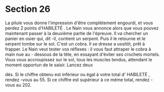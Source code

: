 # Section 26

La pilule vous donne l'impression d'être complètement engourdi, et vous perdez 2 points
d'HABILETÉ . Le Nain vous annonce alors que vous pouvez maintenant passer à la deuxième
partie de l'épreuve. Il va chercher un panier en osier qui, dit -il, contient un serpent. Puis il
le retourne et le serpent tombe sur le sol. C'est un cobra. Il se dresse a ussitôt, prêt à
frapper. Le Nain veut tester vos réflexes  : il vous faut attraper le cobra à main nue au -
dessous de la tête, en essayant d'éviter ses crochets mortels. Vous vous accroupissez sur
le sol, tous les muscles tendus, attendant le moment opportun  de le saisir. Lancez deux

dés. Si le chiffre obtenu est inférieur ou égal à votre total d' HABILETÉ , rendez -vous au 55.
Si ce chiffre est supérieur à ce même total, rendez -vous au 202.